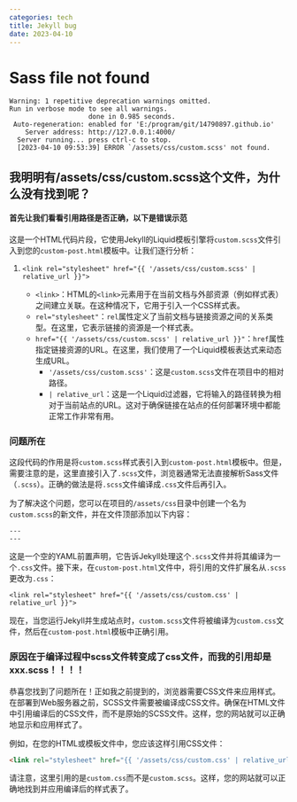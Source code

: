 ```yaml
---
categories: tech
title: Jekyll bug
date: 2023-04-10
---
```


# Sass file not found

```
Warning: 1 repetitive deprecation warnings omitted.
Run in verbose mode to see all warnings.
                    done in 0.985 seconds.
 Auto-regeneration: enabled for 'E:/program/git/14790897.github.io'
    Server address: http://127.0.0.1:4000/
  Server running... press ctrl-c to stop.
  [2023-04-10 09:53:39] ERROR `/assets/css/custom.scss' not found.
```

## 我明明有/assets/css/custom.scss这个文件，为什么没有找到呢？


#### 首先让我们看看引用路径是否正确，以下是错误示范
<link rel="stylesheet" href="{{ '/assets/css/custom.scss' | relative_url }}">

这是一个HTML代码片段，它使用Jekyll的Liquid模板引擎将`custom.scss`文件引入到您的`custom-post.html`模板中。让我们逐行分析：

1. `<link rel="stylesheet" href="{{ '/assets/css/custom.scss' | relative_url }}">`

   - `<link>`：HTML的`<link>`元素用于在当前文档与外部资源（例如样式表）之间建立关联。在这种情况下，它用于引入一个CSS样式表。
   - `rel="stylesheet"`：`rel`属性定义了当前文档与链接资源之间的关系类型。在这里，它表示链接的资源是一个样式表。
   - `href="{{ '/assets/css/custom.scss' | relative_url }}"`：`href`属性指定链接资源的URL。在这里，我们使用了一个Liquid模板表达式来动态生成URL。
     - `'/assets/css/custom.scss'`：这是`custom.scss`文件在项目中的相对路径。
     - `| relative_url`：这是一个Liquid过滤器，它将输入的路径转换为相对于当前站点的URL。这对于确保链接在站点的任何部署环境中都能正常工作非常有用。

### 问题所在

这段代码的作用是将`custom.scss`样式表引入到`custom-post.html`模板中。但是，需要注意的是，这里直接引入了`.scss`文件，浏览器通常无法直接解析Sass文件（`.scss`）。正确的做法是将`.scss`文件编译成`.css`文件后再引入。

为了解决这个问题，您可以在项目的`/assets/css`目录中创建一个名为`custom.scss`的新文件，并在文件顶部添加以下内容：

```
---
---
```

这是一个空的YAML前置声明，它告诉Jekyll处理这个`.scss`文件并将其编译为一个`.css`文件。接下来，在`custom-post.html`文件中，将引用的文件扩展名从`.scss`更改为`.css`：

```
<link rel="stylesheet" href="{{ '/assets/css/custom.css' | relative_url }}">
```

现在，当您运行Jekyll并生成站点时，`custom.scss`文件将被编译为`custom.css`文件，然后在`custom-post.html`模板中正确引用。

### 原因在于编译过程中scss文件转变成了css文件，而我的引用却是xxx.scss！！！！

恭喜您找到了问题所在！正如我之前提到的，浏览器需要CSS文件来应用样式。在部署到Web服务器之前，SCSS文件需要被编译成CSS文件。确保在HTML文件中引用编译后的CSS文件，而不是原始的SCSS文件。这样，您的网站就可以正确地显示和应用样式了。

例如，在您的HTML或模板文件中，您应该这样引用CSS文件：

```html
<link rel="stylesheet" href="{{ '/assets/css/custom.css' | relative_url }}">
```

请注意，这里引用的是`custom.css`而不是`custom.scss`。这样，您的网站就可以正确地找到并应用编译后的样式表了。
